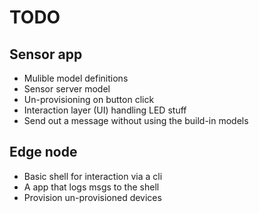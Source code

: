 # TODO

## Sensor app

- Mulible model definitions
- Sensor server model
- Un-provisioning on button click
- Interaction layer (UI) handling LED stuff
- Send out a message without using the build-in models

## Edge node

- Basic shell for interaction via a cli
- A app that logs msgs to the shell
- Provision un-provisioned devices
